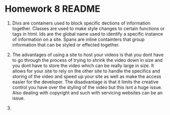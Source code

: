 # Homework 8 README

1. Divs are containers used to block specific dections of information together. Classes are used to make style changes to certain functions or tags in html. Ids are the global name used to identify a specific instance of information on a site. Spans are inline containters that group information that can be styled or effected together.

2. The advantages of using a site to host your videos is that you dont have to go through the process of trying to shrink the video down in size and you dont have to store the video which can be really large in size. It allows for your site to rely on the other site to handle the specifics and storing of the video and speed up your site as well as make the access easier for the developer. The disadvantage is that it limits the creative control you have over the styling of the video but this isnt a huge issue. Also dealing with copyright and such with servicing websites can be an issue.

3. 
